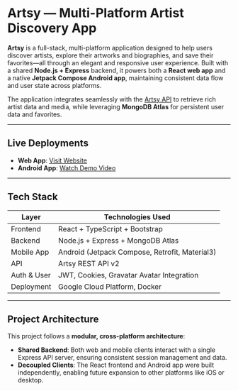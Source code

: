 # Artsy — Multi-Platform Artist Discovery App

**Artsy** is a full-stack, multi-platform application designed to help users discover artists, explore their artworks and biographies, and save their favorites—all through an elegant and responsive user experience. Built with a shared **Node.js + Express** backend, it powers both a **React web app** and a native **Jetpack Compose Android app**, maintaining consistent data flow and user state across platforms.

The application integrates seamlessly with the [Artsy API](https://developers.artsy.net/v2/) to retrieve rich artist data and media, while leveraging **MongoDB Atlas** for persistent user data and favorites.

---

## Live Deployments

- **Web App**: [Visit Website](https://react-frontend-1087721607794.us-central1.run.app)
- **Android App**: [Watch Demo Video](https://drive.google.com/file/d/1Lv3oxTVlghkXxhB2ZDtLjjq7Ux63rq74/view?usp=sharing)

---

## Tech Stack

| Layer        | Technologies Used                                  |
|--------------|----------------------------------------------------|
| Frontend     | React + TypeScript + Bootstrap                     |
| Backend      | Node.js + Express + MongoDB Atlas                  |
| Mobile App   | Android (Jetpack Compose, Retrofit, Material3)     |
| API          | Artsy REST API v2                                  |
| Auth & User  | JWT, Cookies, Gravatar Avatar Integration          |
| Deployment   | Google Cloud Platform, Docker                      |

---

## Project Architecture

This project follows a **modular, cross-platform architecture**:
- **Shared Backend**: Both web and mobile clients interact with a single Express API server, ensuring consistent session management and data.
- **Decoupled Clients**: The React frontend and Android app were built independently, enabling future expansion to other platforms like iOS or desktop.

